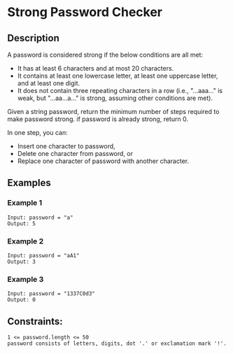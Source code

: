# Strong Password Checker

## Description

A password is considered strong if the below conditions are all met:

- It has at least 6 characters and at most 20 characters.
- It contains at least one lowercase letter, at least one uppercase letter, and at least one digit.
- It does not contain three repeating characters in a row (i.e., "...aaa..." is weak, but "...aa...a..." is strong, assuming other conditions are met).

Given a string password, return the minimum number of steps required to make password strong. if password is already strong, return 0.

In one step, you can:

- Insert one character to password,
- Delete one character from password, or
- Replace one character of password with another character.

## Examples

### Example 1

    Input: password = "a"
    Output: 5

### Example 2

    Input: password = "aA1"
    Output: 3

### Example 3

    Input: password = "1337C0d3"
    Output: 0
 
## Constraints:

    1 <= password.length <= 50
    password consists of letters, digits, dot '.' or exclamation mark '!'.
